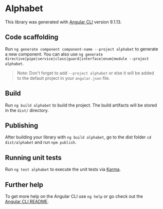 # Alphabet

This library was generated with [Angular CLI](https://github.com/angular/angular-cli) version 9.1.13.

## Code scaffolding

Run `ng generate component component-name --project alphabet` to generate a new component. You can also use `ng generate directive|pipe|service|class|guard|interface|enum|module --project alphabet`.
> Note: Don't forget to add `--project alphabet` or else it will be added to the default project in your `angular.json` file. 

## Build

Run `ng build alphabet` to build the project. The build artifacts will be stored in the `dist/` directory.

## Publishing

After building your library with `ng build alphabet`, go to the dist folder `cd dist/alphabet` and run `npm publish`.

## Running unit tests

Run `ng test alphabet` to execute the unit tests via [Karma](https://karma-runner.github.io).

## Further help

To get more help on the Angular CLI use `ng help` or go check out the [Angular CLI README](https://github.com/angular/angular-cli/blob/master/README.md).
